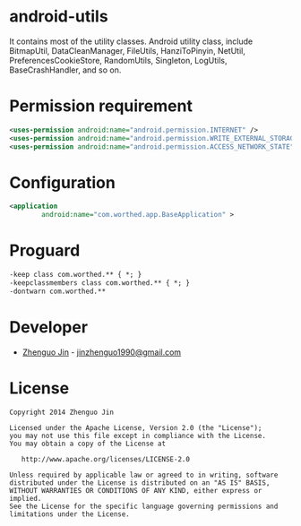 android-utils
=============

  It contains most of the utility classes. 
  Android utility class, include BitmapUtil, DataCleanManager, FileUtils, HanziToPinyin, NetUtil, PreferencesCookieStore, RandomUtils, Singleton, LogUtils, BaseCrashHandler, and so on.

Permission requirement
======================

```xml
<uses-permission android:name="android.permission.INTERNET" />
<uses-permission android:name="android.permission.WRITE_EXTERNAL_STORAGE" />
<uses-permission android:name="android.permission.ACCESS_NETWORK_STATE" />
```

Configuration
=============

```xml
<application
        android:name="com.worthed.app.BaseApplication" >
```

Proguard
============

``` xml
-keep class com.worthed.** { *; }
-keepclassmembers class com.worthed.** { *; }
-dontwarn com.worthed.**
```

Developer
=========

* [Zhenguo Jin](https://worthed.com) - <jinzhenguo1990@gmail.com>


License
=======

    Copyright 2014 Zhenguo Jin

    Licensed under the Apache License, Version 2.0 (the "License");
    you may not use this file except in compliance with the License.
    You may obtain a copy of the License at

       http://www.apache.org/licenses/LICENSE-2.0

    Unless required by applicable law or agreed to in writing, software
    distributed under the License is distributed on an "AS IS" BASIS,
    WITHOUT WARRANTIES OR CONDITIONS OF ANY KIND, either express or implied.
    See the License for the specific language governing permissions and
    limitations under the License.
